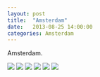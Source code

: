 ```yaml
---
layout: post
title:  "Amsterdam"
date:   2013-08-25 14:00:00
categories: Amsterdam
---
```


Amsterdam.

![](/interrail2013/images/amsterdam/amsterdam.jpg)
![](/interrail2013/images/amsterdam/amsterdam1.jpg)
![](/interrail2013/images/amsterdam/amsterdam2.jpg)
![](/interrail2013/images/amsterdam/amsterdam3.jpg)
![](/interrail2013/images/amsterdam/amsterdam4.jpg)
![](/interrail2013/images/amsterdam/amsterdam5.jpg)
